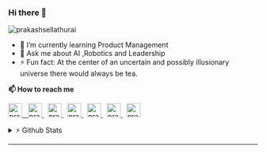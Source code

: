 ### Hi there 👋 

<img src="https://komarev.com/ghpvc/?username=prakashsellathurai" alt="prakashsellathurai" /> 


- 🌱 I’m currently learning Product Management
- 💬 Ask me about AI ,Robotics and Leadership
- ⚡ Fun fact: At the center of an uncertain and possibly illusionary universe there would always be tea.

<strong>📫 How to reach me </strong>


<p >
  <a href="https://www.prakashsellathurai.com">
  <img  alt="prakashsellathurai | Website" width="28" height="28" src="https://img.icons8.com/ios/50/000000/domain.png" />
  &nbsp;
  </a>
  <a href="https://dev.to/prakashsellathurai">
    <img src="https://d2fltix0v2e0sb.cloudfront.net/dev-badge.svg" alt="prakashsellathurai's DEV Profile" height="28" width="28">
  </a>
   &nbsp;
  <a href="https://www.linkedin.com/in/prakashsellathurai/">
 <img  alt="prakashsellathurai | LinkedIn" width="28" height="28"  src="https://img.icons8.com/fluent/48/000000/linkedin.png" />
   </a>
 &nbsp;
  <a href="https://twitter.com/prakash1729brt">
 <img  alt="prakash1729brt | Twitter" width="28" height="28" src="https://img.icons8.com/color/50/000000/twitter.png" />
  </a>
   &nbsp;
  <a href="https://github.com/prakashsellathurai">
<img  alt="prakashsellathurai | Github" width="28" height="28" src="https://cdn.jsdelivr.net/npm/simple-icons@v3/icons/github.svg" />
  </a>
     &nbsp;
  <a href="https://www.medium.com/@prakashsellathurai">
<img  alt="prakashsellathurai | Medium" width="28" height="28" src="https://img.icons8.com/ios-filled/50/000000/medium-logo.png" />
  </a>
     &nbsp;
  <a href="mailto: prakashsellathurai@gmail.com">
 <img  alt="prakashsellathurai | Email" width="28" height="28" src="https://img.icons8.com/fluent/48/000000/gmail.png" />
   </a>
 </p>
 



<details>
 <summary> ⚡  Github Stats</summary>
 

<br>

<!--Waka readme workflow https://github.com/anmol098/waka-readme-stats/-->
<!--START_SECTION:waka-->
![Lines of code](https://img.shields.io/badge/From%20Hello%20World%20I%27ve%20Written-8.8%20million%20lines%20of%20code-blue)

**🐱 My Github Data** 

> 🏆 844 Contributions in the Year 2020
 > 
> 📦 182.0 kB Used in Github's Storage 
 > 
> 💼 Opted to Hire
 > 
> 📜 67 Public Repositories
 > 
> 🔑 4 Private Repositories 

**I'm an Early 🐤** 

```text
🌞 Morning    48 commits     ██░░░░░░░░░░░░░░░░░░░░░░░   9.96% 
🌆 Daytime    261 commits    █████████████░░░░░░░░░░░░   54.15% 
🌃 Evening    137 commits    ███████░░░░░░░░░░░░░░░░░░   28.42% 
🌙 Night      36 commits     █░░░░░░░░░░░░░░░░░░░░░░░░   7.47%

```
📅 **I'm Most Productive on Tuesday** 

```text
Monday       71 commits     ███░░░░░░░░░░░░░░░░░░░░░░   14.73% 
Tuesday      99 commits     █████░░░░░░░░░░░░░░░░░░░░   20.54% 
Wednesday    49 commits     ██░░░░░░░░░░░░░░░░░░░░░░░   10.17% 
Thursday     48 commits     ██░░░░░░░░░░░░░░░░░░░░░░░   9.96% 
Friday       64 commits     ███░░░░░░░░░░░░░░░░░░░░░░   13.28% 
Saturday     77 commits     ████░░░░░░░░░░░░░░░░░░░░░   15.98% 
Sunday       74 commits     ███░░░░░░░░░░░░░░░░░░░░░░   15.35%

```


📊 **This Week I Spent My Time On** 

```text
```

**I Mostly Code in JavaScript** 

```text
JavaScript               9 repos             ███████░░░░░░░░░░░░░░░░░░   29.03% 
Python                   5 repos             ████░░░░░░░░░░░░░░░░░░░░░   16.13% 
Jupyter Notebook         5 repos             ████░░░░░░░░░░░░░░░░░░░░░   16.13% 
CSS                      3 repos             ██░░░░░░░░░░░░░░░░░░░░░░░   9.68% 
TypeScript               2 repos             █░░░░░░░░░░░░░░░░░░░░░░░░   6.45%

```



<!--END_SECTION:waka-->
</details>



---



